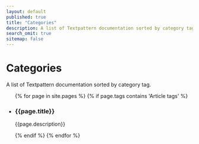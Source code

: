 ```yaml
---
layout: default
published: true
title: "Categories"
description: A list of Textpattern documentation sorted by category tag.
search_omit: true
sitemap: false
---
```


# Categories

A list of Textpattern documentation sorted by category tag.

<ul>
    {% for page in site.pages %}
        {% if page.tags contains 'Article tags' %}
            <li>
                <h3>{{page.title}}</h3>
                <p>{{page.description}}</p>  
            </li>
        {% endif %}
    {% endfor %}
</ul>
